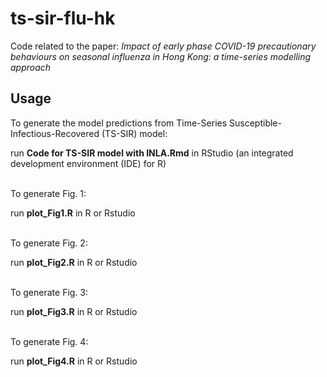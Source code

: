 # ts-sir-flu-hk
Code related to the paper: *Impact of early phase COVID-19 precautionary behaviours on seasonal influenza in Hong Kong: a time-series modelling approach*

## Usage
To generate the model predictions from Time-Series Susceptible-Infectious-Recovered (TS-SIR) model:

 run **Code for TS-SIR model with INLA.Rmd** in RStudio (an integrated development environment (IDE) for R)

<br/>
To generate Fig. 1:
    
 run **plot_Fig1.R** in R or Rstudio

<br/>
To generate Fig. 2:

  run **plot_Fig2.R** in R or Rstudio

<br/>
To generate Fig. 3:

 run **plot_Fig3.R** in R or Rstudio

<br/>
To generate Fig. 4:

 run **plot_Fig4.R** in R or Rstudio
